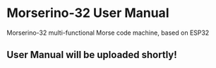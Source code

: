# Morserino-32 User Manual
Morserino-32 multi-functional Morse code machine, based on ESP32

## User Manual will be uploaded shortly!
